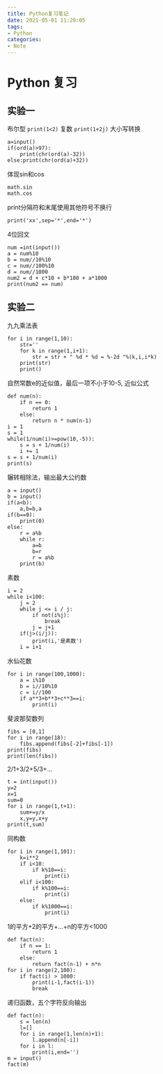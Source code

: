 ```yaml
---
title: Python复习笔记
date: 2021-05-01 11:20:05
tags:
- Python
categories: 
- Note
---
```




# Python 复习

## 实验一
布尔型
`print(1<2)`
复数
`print(1+2j)`
大小写转换
```
a=input()
if(ord(a)>97):
	print(chr(ord(a)-32))
else:print(chr(ord(a)+32))
```
体现sin和cos
```
math.sin
math.cos
```
print分隔符和末尾使用其他符号不换行
```
print('xx',sep='*',end='*')
```
4位回文
```
num =int(input())
a = num%10
b = num//10%10
c = num//100%10
d = num//1000
num2 = d + c*10 + b*100 + a*1000
print(num2 == num)
```

## 实验二
九九乘法表
```
for i in range(1,10):
	str=''
	for k in range(1,i+1):
		str = str + " %d * %d = %-2d "%(k,i,i*k)
	print(str)
	print()
```
自然常数e的近似值，最后一项不小于10-5, 近似公式
```
def num(n):
	if n == 0:
		return 1
	else:
		return n * num(n-1)
i = 1
s = 1
while(1/num(i)>=pow(10,-5)):
	s = s + 1/num(i)
	i += 1
s = s + 1/num(i)
print(s)
```
辗转相除法，输出最大公约数
```
a = input()
b = input()
if(a<b):
	a,b=b,a
if(b==0):
	print(0)
else:
	r = a%b
	while r:
		a=b
		b=r
		r = a%b
	print(b)
```
素数
```
i = 2
while i<100:
	j = 2
	while j <= i / j:
		if not(i%j):
			break
		j = j+1
	if(j>(i/j)):
		print(i,'是素数')
	i = i+1
```
水仙花数
```
for i in range(100,1000):
	a = i%10
	b = i//10%10
	c = i//100
	if a**3+b**3+c**3==i:
		print(i)
```
斐波那契数列
```
fibs = [0,1]
for i in range(18):
	fibs.append(fibs[-2]+fibs[-1])
print(fibs)
print(len(fibs))
```
2/1+3/2+5/3+...
```
t = int(input())
y=2
x=1
sum=0
for i in range(1,t+1):
	sum+=y/x
	x,y=y,x+y
print(t,sum)
```


同构数
```
for i in range(1,101):
	k=i**2
	if i<10:
		if k%10==i:
			print(i)
	elif i<100:
		if k%100==i:
			print(i)
	else:
		if k%1000==i:
			print(i)
```
1的平方+2的平方+...+n的平方<1000
```
def fact(n):
    if n == 1:
        return 1
    else:
        return fact(n-1) + n*n
for i in range(2,100):
    if fact(i) > 1000:
        print(i-1,fact(i-1))
        break
```
递归函数，五个字符反向输出
```
def fact(n):
    s = len(n)
    l=[]
    for i in range(1,len(n)+1):
        l.append(n[-i])
    for i in l:
        print(i,end='')
m = input()
fact(m)
```
 